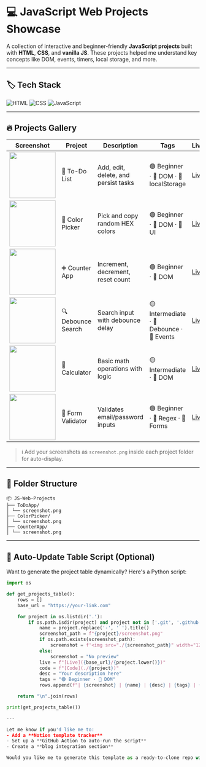 # 💻 JavaScript Web Projects Showcase

A collection of interactive and beginner-friendly **JavaScript projects** built with **HTML**, **CSS**, and **vanilla JS**. These projects helped me understand key concepts like DOM, events, timers, local storage, and more.

---

## 🏷️ Tech Stack

![HTML](https://img.shields.io/badge/-HTML5-orange?logo=html5&logoColor=white)
![CSS](https://img.shields.io/badge/-CSS3-blue?logo=css3&logoColor=white)
![JavaScript](https://img.shields.io/badge/-JavaScript-yellow?logo=javascript&logoColor=black)

---

## 🔥 Projects Gallery

| Screenshot | Project | Description | Tags | Live | Code |
|-----------|---------|-------------|------|------|------|
| <img src="./ToDoApp/screenshot.png" width="120" /> | 📝 To-Do List | Add, edit, delete, and persist tasks | 🟢 Beginner · 🧠 DOM · 💾 localStorage | [Live](https://your-link.com/todo) | [Code](./ToDoApp) |
| <img src="./ColorPicker/screenshot.png" width="120" /> | 🎨 Color Picker | Pick and copy random HEX colors | 🟢 Beginner · 🧠 DOM · 🎨 UI | [Live](https://your-link.com/colorpicker) | [Code](./ColorPicker) |
| <img src="./CounterApp/screenshot.png" width="120" /> | ➕ Counter App | Increment, decrement, reset count | 🟢 Beginner · 🧠 DOM | [Live](https://your-link.com/counter) | [Code](./CounterApp) |
| <img src="./DebounceSearch/screenshot.png" width="120" /> | 🔍 Debounce Search | Search input with debounce delay | 🟡 Intermediate · 🔄 Debounce · 🔧 Events | [Live](https://your-link.com/debouncesearch) | [Code](./DebounceSearch) |
| <img src="./Calculator/screenshot.png" width="120" /> | 🧮 Calculator | Basic math operations with logic | 🟡 Intermediate · 🧠 DOM | [Live](https://your-link.com/calculator) | [Code](./Calculator) |
| <img src="./FormValidation/screenshot.png" width="120" /> | 📧 Form Validator | Validates email/password inputs | 🟢 Beginner · 🧠 Regex · 🧾 Forms | [Live](https://your-link.com/formvalidation) | [Code](./FormValidation) |

> ℹ️ Add your screenshots as `screenshot.png` inside each project folder for auto-display.

---

## 📁 Folder Structure
```
📦 JS-Web-Projects
├── ToDoApp/
│ └── screenshot.png
├── ColorPicker/
│ └── screenshot.png
├── CounterApp/
│ └── screenshot.png
```

---

## 🔄 Auto-Update Table Script (Optional)

Want to generate the project table dynamically? Here's a Python script:

```python
import os

def get_projects_table():
    rows = []
    base_url = "https://your-link.com"

    for project in os.listdir('.'):
        if os.path.isdir(project) and project not in ['.git', '.github']:
            name = project.replace('-', ' ').title()
            screenshot_path = f"{project}/screenshot.png"
            if os.path.exists(screenshot_path):
                screenshot = f'<img src="./{screenshot_path}" width="120" />'
            else:
                screenshot = "No preview"
            live = f"[Live]({base_url}/{project.lower()})"
            code = f"[Code](./{project})"
            desc = "Your description here"
            tags = "🟢 Beginner · 🧠 DOM"
            rows.append(f"| {screenshot} | {name} | {desc} | {tags} | {live} | {code} |")

    return "\n".join(rows)

print(get_projects_table())

---

Let me know if you'd like me to:
- Add a **Notion template tracker**
- Set up a **GitHub Action to auto-run the script**
- Create a **blog integration section**

Would you like me to generate this template as a ready-to-clone repo with starter folders, screenshot placeholders, and the Python script included?

